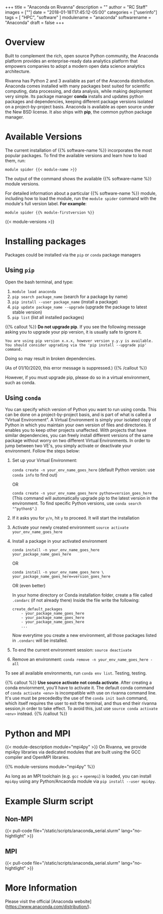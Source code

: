 +++
title = "Anaconda on Rivanna"
description = ""
author = "RC Staff"
images = [""]
date = "2018-01-18T17:45:12-05:00"
categories = ["userinfo"]
tags = [
    "HPC",
    "software"
]
modulename = "anaconda"
softwarename = "Anaconda"
draft = false
+++

# Overview
Built to complement the rich, open source Python community, the Anaconda platform provides an
enterprise-ready data analytics platform that empowers companies to adopt a modern open data science
analytics architecture.

Rivanna has Python 2 and 3 available as part of the Anaconda 
distribution. Anaconda comes installed with many packages best suited 
for scientific computing, data processing, and data analysis, while making deployment
very simple. Its package manager **conda** installs and updates python packages and 
dependencies, keeping different package versions isolated on a project-by-project basis.
Anaconda is available as open source under the New BSD license. It also ships 
with **pip**, the common python package manager. 

# Available Versions
The current installation of {{% software-name %}} incorporates the most popular packages. To find the available versions and learn how to load them, run:

```
module spider {{< module-name >}}
```

The output of the command shows the available {{% software-name %}} module versions.

For detailed information about a particular {{% software-name %}} module, including how to load the module, run the `module spider` command with the module's full version label. __For example__:
```
module spider {{% module-firstversion %}}
```

{{< module-versions >}}

# Installing packages 

Packages could be installed via the `pip` or `conda` package managers

## Using `pip`

Open the bash terminal, and type:

1. `module load anaconda`
1. `pip search package_name` (search for a package by name)
1. `pip install --user package_name` (install a package)
1. `pip update package_name --upgrade` (upgrade the package to latest stable version)
1. `pip list` (list all installed packages)

{{% callout %}}
**Do not upgrade pip**. If you see the following message asking you to upgrade your pip version, it is usually safe to ignore it.
```
You are using pip version x.x.x, however version y.y.y is available.
You should consider upgrading via the 'pip install --upgrade pip' command.
```
Doing so may result in broken dependencies.

(As of 01/10/2020, this error message is suppressed.)
{{% /callout %}}

However, if you must upgrade pip, please do so in a virtual environment, such as conda.

## Using `conda`

You can specify which version of Python you want to run using conda. This can be done 
on a project-by-project basis, and is part of what is called a "Virtual Environment". 
A Virtual Environment is simply your isolated copy of Python in which you maintain your
own version of files and directories. It enables you to keep other projects unaffected.
With projects that have similar dependencies, you can freely install different versions
of the same package without worry on two different Virtual Environments. In order to jump
between two VE's, you simply activate or deactivate your environment. Follow the steps below:

1.  Set up your Virtual Environment:

	`conda create -n your_env_name_goes_here` (default Python version: use `conda info` to find out)

	OR 

	`conda create -n your_env_name_goes_here python=version_goes_here` (This command will automatically upgrade pip to the latest version in the environment. To find specific Python versions, use `conda search "^python$"`.)

1. If it asks you for `y/n`, hit `y` to proceed. It will start the installation
1. Activate your newly created environment `source activate your_env_name_goes_here`
1. Install a package in your activated environment

	`conda install -n your_env_name_goes_here your_package_name_goes_here`

	OR 

	`conda install -n your_env_name_goes_here \ your_package_name_goes_here=version_goes_here`

	OR (even better)

	In your home directory or Conda installation folder, create a file called `.condarc` (if not already there)
	Inside the file write the following:
	```
	create_default_packages
		- your_package_name_goes_here
		- your_package_name_goes_here
		- your_package_name_goes_here
		...
	```
	Now everytime you create a new environment, all those packages listed in `.condarc` will be installed.
1. To end the current environment session:
	`source deactivate`
1. Remove an environment:
    `conda remove -n your_env_name_goes_here -all`

To see all available environments, run `conda env list`. Testing, testing.

{{% callout %}}
**Use source activate not conda activate**. After creating a conda enviornment, you'll have to activate it.
The default conda command of `conda activate <env>` is incompatible with use on rivanna command line.
 It's use must be precededby the use of the `conda init bash` command, which itself requires the
 user to exit the terminal, and thus end their rivanna session,in order to take effect.
 To avoid this, just use `source conda activate <env>` instead.
{{% /callout %}}

# Python and MPI

{{< module-description module="mpi4py" >}} On Rivanna, we provide mpi4py libraries via dedicated modules that are built using the GCC compiler and OpenMPI libraries.

{{% module-versions module="mpi4py" %}}

As long as an MPI toolchain (e.g. `gcc` + `openmpi`) is loaded, you can install `mpi4py` using any Python/Ancaonda module via `pip install --user mpi4py`.

# Example Slurm script
## Non-MPI

{{< pull-code file="/static/scripts/anaconda_serial.slurm" lang="no-hightlight" >}}

## MPI

{{< pull-code file="/static/scripts/anaconda_serial.slurm" lang="no-hightlight" >}}

# More Information
Please visit the official [Anaconda website] (https://www.anaconda.com/distribution/).
